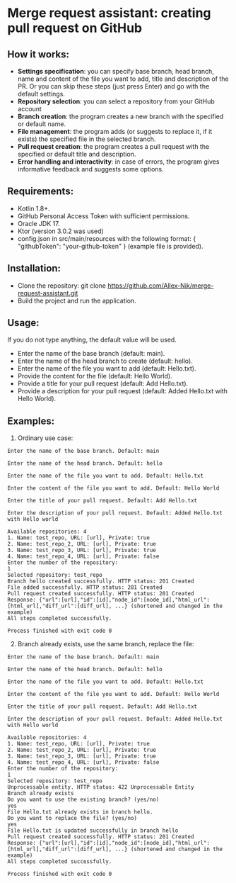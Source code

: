# Merge request assistant: creating pull request on GitHub

## How it works:
- **Settings specification**: you can specify base branch, head branch, name and content of the file you want to add, title and description of the PR. Or you can skip these steps (just press Enter) and go with the default settings.
- **Repository selection**: you can select a repository from your GitHub account
- **Branch creation**: the program creates a new branch with the specified or default name.
- **File management**: the program adds (or suggests to replace it, if it exists) the specified file in the selected branch.
- **Pull request creation**: the program creates a pull request with the specified or default title and description.
- **Error handling and interactivity**: in case of errors, the program gives informative feedback and suggests some options.

## Requirements:
- Kotlin 1.8+.
- GitHub Personal Access Token with sufficient permissions.
- Oracle JDK 17.
- Ktor (version 3.0.2 was used)
- config.json in src/main/resources with the following format:
{
  "githubToken": "your-github-token"
}
(example file is provided).

## Installation:
- Clone the repository:
git clone https://github.com/Allex-Nik/merge-request-assistant.git
- Build the project and run the application.

## Usage:
If you do not type anything, the default value will be used.
- Enter the name of the base branch (default: main).
- Enter the name of the head branch to create (default: hello).
- Enter the name of the file you want to add (default: Hello.txt).
- Provide the content for the file (default: Hello World).
- Provide a title for your pull request (default: Add Hello.txt).
- Provide a description for your pull request (default: Added Hello.txt with Hello World).

## Examples:
1. Ordinary use case:
```
Enter the name of the base branch. Default: main

Enter the name of the head branch. Default: hello

Enter the name of the file you want to add. Default: Hello.txt

Enter the content of the file you want to add. Default: Hello World

Enter the title of your pull request. Default: Add Hello.txt

Enter the description of your pull request. Default: Added Hello.txt with Hello world

Available repositories: 4
1. Name: test_repo, URL: [url], Private: true
2. Name: test_repo_2, URL: [url], Private: true
3. Name: test_repo_3, URL: [url], Private: true
4. Name: test_repo_4, URL: [url], Private: false
Enter the number of the repository: 
1
Selected repository: test_repo
Branch hello created successfully. HTTP status: 201 Created
File added successfully. HTTP status: 201 Created
Pull request created successfully. HTTP status: 201 Created
Response: {"url":[url],"id":[id],"node_id":[node_id],"html_url":[html_url],"diff_url":[diff_url], ...} (shortened and changed in the example)
All steps completed successfully.

Process finished with exit code 0
```

2. Branch already exists, use the same branch, replace the file:
```
Enter the name of the base branch. Default: main

Enter the name of the head branch. Default: hello

Enter the name of the file you want to add. Default: Hello.txt

Enter the content of the file you want to add. Default: Hello World

Enter the title of your pull request. Default: Add Hello.txt

Enter the description of your pull request. Default: Added Hello.txt with Hello world

Available repositories: 4
1. Name: test_repo, URL: [url], Private: true
2. Name: test_repo_2, URL: [url], Private: true
3. Name: test_repo_3, URL: [url], Private: true
4. Name: test_repo_4, URL: [url], Private: false
Enter the number of the repository: 
1
Selected repository: test_repo
Unprocessable entity. HTTP status: 422 Unprocessable Entity
Branch already exists
Do you want to use the existing branch? (yes/no)
yes
File Hello.txt already exists in branch hello.
Do you want to replace the file? (yes/no)
yes
File Hello.txt is updated successfully in branch hello
Pull request created successfully. HTTP status: 201 Created
Response: {"url":[url],"id":[id],"node_id":[node_id],"html_url":[html_url],"diff_url":[diff_url], ...} (shortened and changed in the example)
All steps completed successfully.

Process finished with exit code 0
```
